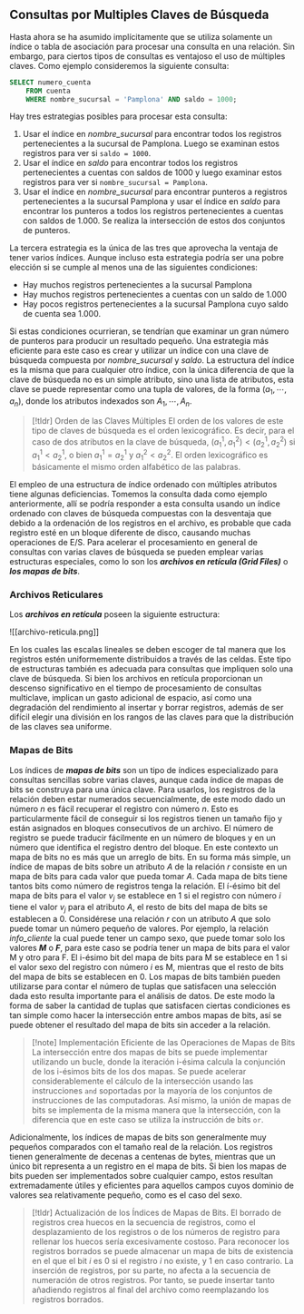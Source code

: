 ## Consultas por Multiples Claves de Búsqueda

Hasta ahora se ha asumido implícitamente que se utiliza solamente un índice o tabla de asociación para procesar una consulta en una relación. Sin embargo, para ciertos tipos de consultas es ventajoso el uso de múltiples claves. Como ejemplo consideremos la siguiente consulta:

```sql
SELECT numero_cuenta 
	FROM cuenta
	WHERE nombre_sucursal = 'Pamplona' AND saldo = 1000;
```

Hay tres estrategias posibles para procesar esta consulta:

1. Usar el índice en *nombre_sucursal* para encontrar todos los registros pertenecientes a la sucursal de Pamplona. Luego se examinan estos registros para ver si `saldo = 1000`.
2. Usar el índice en *saldo* para encontrar todos los registros pertenecientes a cuentas con saldos de 1000 y luego examinar estos registros para ver si `nombre_sucursal = Pamplona`.
3. Usar el índice en *nombre_sucursal* para encontrar punteros a registros pertenecientes a la sucursal Pamplona y usar el índice en *saldo* para encontrar los punteros a todos los registros pertenecientes a cuentas con saldos de 1.000. Se realiza la intersección de estos dos conjuntos de punteros.

La tercera estrategia es la única de las tres que aprovecha la ventaja de tener varios índices. Aunque incluso esta estrategia podría ser una pobre elección si se cumple al menos una de las siguientes condiciones:

- Hay muchos registros pertenecientes a la sucursal Pamplona
- Hay muchos registros pertenecientes a cuentas con un saldo de 1.000
- Hay pocos registros pertenecientes a la sucursal Pamplona cuyo saldo de cuenta sea 1.000.

Si estas condiciones ocurrieran, se tendrían que examinar un gran número de punteros para producir un resultado pequeño. Una estrategia más eficiente para este caso es crear y utilizar un índice con una clave de búsqueda compuesta por *nombre_sucursal* y *saldo*. La estructura del índice es la misma que para cualquier otro índice, con la única diferencia de que la clave de búsqueda no es un simple atributo, sino una lista de atributos, esta clave se puede representar como una tupla de valores, de la forma $(a_1, \cdots, a_n)$, donde los atributos indexados son $A_1, \cdots, A_n$. 

>[!tldr] Orden de las Claves Múltiples
>El orden de los valores de este tipo de claves de búsqueda es el orden lexicográfico. Es decir, para el caso de dos atributos en la clave de búsqueda, $(a^1_1, a^2_1) < (a^1_2, a^2_2)$ si $a^1_1 < a^1_2$, o bien $a^1_1 = a^1_2$ y $a^2_1 < a^2_2$. El orden lexicográfico es básicamente el mismo orden alfabético de las palabras.

El empleo de una estructura de índice ordenado con múltiples atributos tiene algunas deficiencias. Tomemos la consulta dada como ejemplo anteriormente, allí se podría responder a esta consulta usando un índice ordenado con claves de búsqueda compuestas con la desventaja que debido a la ordenación de los registros en el archivo, es probable que cada registro esté en un bloque diferente de disco, causando muchas operaciones de E/S.
Para acelerar el procesamiento en general de consultas con varias claves de búsqueda se pueden emplear varias estructuras especiales, como lo son los ***archivos en retícula (Grid Files)*** o ***los mapas de bits***.

### Archivos Reticulares

Los ***archivos en retícula*** poseen la siguiente estructura:

![[archivo-reticula.png]]

En los cuales las escalas lineales se deben escoger de tal manera que los registros estén uniformemente distribuidos a través de las celdas. Este tipo de estructuras también es adecuada para consultas que impliquen solo una clave de búsqueda.
Si bien los archivos en retícula proporcionan un descenso significativo en el tiempo de procesamiento de consultas multiclave, implican un gasto adicional de espacio, así como una degradación del rendimiento al insertar y borrar registros, además de ser difícil elegir una división en los rangos de las claves para que la distribución de las claves sea uniforme.

### Mapas de Bits

Los índices de ***mapas de bits*** son un tipo de índices especializado para consultas sencillas sobre varias claves, aunque cada índice de mapas de bits se construya para una única clave. Para usarlos, los registros de la relación deben estar numerados secuencialmente, de este modo dado un número $n$ es fácil recuperar el registro con número $n$. Esto es particularmente fácil de conseguir si los registros tienen un tamaño fijo y están asignados en bloques consecutivos de un archivo.
El número de registro se puede traducir fácilmente en un número de bloques y en un número que identifica el registro dentro del bloque. En este contexto un mapa de bits no es más que un arreglo de bits. En su forma más simple, un índice de mapas de bits sobre un atributo $A$ de la relación $r$ consiste en un mapa de bits para cada valor que pueda tomar $A$. Cada mapa de bits tiene tantos bits como número de registros tenga la relación. El í-ésimo bit del mapa de bits para el valor $v_j$ se establece en 1 si el registro con número $i$ tiene el valor $v_j$ para el atributo $A$, el resto de bits del mapa de bits se establecen a 0.
Considérese una relación $r$ con un atributo $A$ que solo puede tomar un número pequeño de valores. Por ejemplo, la relación *info_cliente* la cual puede tener un campo sexo, que puede tomar solo los valores ***M*** o ***F***, para este caso se podría tener un mapa de bits para el valor M y otro para F. El i-ésimo bit del mapa de bits para M se establece en 1 si el valor sexo del registro con número $i$ es M, mientras que el resto de bits del mapa de bits se establecen en 0.
Los mapas de bits también pueden utilizarse para contar el número de tuplas que satisfacen una selección dada esto resulta importante para el análisis de datos. De este modo la forma de saber la cantidad de tuplas que satisfacen ciertas condiciones es tan simple como hacer la intersección entre ambos mapas de bits, así se puede obtener el resultado del mapa de bits sin acceder a la relación.

>[!note] Implementación Eficiente de las Operaciones de Mapas de Bits
>La intersección entre dos mapas de bits se puede implementar utilizando un bucle, donde la iteración i-ésima calcula la conjunción de los i-ésimos bits de los dos mapas. Se puede acelerar considerablemente el cálculo de la intersección usando las instrucciones `and` soportadas por la mayoría de los conjuntos de instrucciones de las computadoras.
>Así mismo, la unión de mapas de bits se implementa de la misma manera que la intersección, con la diferencia que en este caso se utiliza la instrucción de bits `or`.

Adicionalmente, los índices de mapas de bits son generalmente muy pequeños comparados con el tamaño real de la relación. Los registros tienen generalmente de decenas a centenas de bytes, mientras que un único bit representa a un registro en el mapa de bits.
Si bien los mapas de bits pueden ser implementados sobre cualquier campo, estos resultan extremadamente útiles y eficientes para aquellos campos cuyos dominio de valores sea relativamente pequeño, como es el caso del sexo.

>[!tldr] Actualización de los Índices de Mapas de Bits.
>El borrado de registros crea huecos en la secuencia de registros, como el desplazamiento de los registros o de los números de registro para rellenar los huecos sería excesivamente costoso. Para reconocer los registros borrados se puede almacenar un mapa de bits de existencia en el que el bit $i$ es 0 si el registro $i$ no existe, y 1 en caso contrario.
>La inserción de registros, por su parte, no afecta a la secuencia de numeración de otros registros. Por tanto, se puede insertar tanto añadiendo registros al final del archivo como reemplazando los registros borrados.
